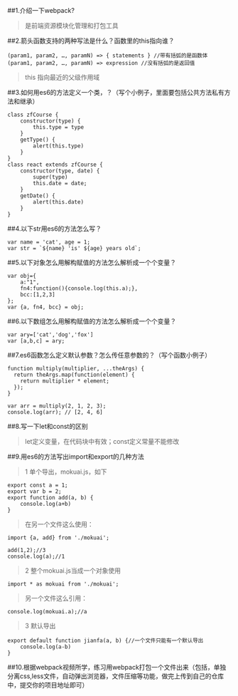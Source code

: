 ##1.介绍一下webpack?
> 是前端资源模块化管理和打包工具

##2.箭头函数支持的两种写法是什么？函数里的this指向谁？
```
(param1, param2, …, paramN) => { statements } //带有括弧的是函数体
(param1, param2, …, paramN) => expression //没有括弧的是返回值
```
> this 指向最近的父级作用域

##3.如何用es6的方法定义一个类，？（写个小例子，里面要包括公共方法私有方法和继承）
```
class zfCourse {
    constructor(type) {
        this.type = type
    }
    getType() {
        alert(this.type)
    }
}
class react extends zfCourse {
    constructor(type, date) {
        super(type)
        this.date = date;
    }
    getDate() {
        alert(this.date)
    }
}
```

##4.以下str用es6的方法怎么写？
```
var name = 'cat', age = 1;
var str = `${name} 'is' ${age} years old`;
```

##5.以下对象怎么用解构赋值的方法怎么解析成一个个变量？
```
var obj={
    a:"1",
    fn4:function(){console.log(this.a);},
    bcc:[1,2,3]
};
var {a, fn4, bcc} = obj;
```

##6.以下数组怎么用解构赋值的方法怎么解析成一个个变量？

```
var ary=['cat','dog','fox']
var [a,b,c] = ary;
```

##7.es6函数怎么定义默认参数？怎么传任意参数的？（写个函数小例子）
```
function multiply(multiplier, ...theArgs) {
  return theArgs.map(function(element) {
    return multiplier * element;
  });
}

var arr = multiply(2, 1, 2, 3);
console.log(arr); // [2, 4, 6]
```


##8.写一下let和const的区别
> let定义变量，在代码块中有效；const定义常量不能修改

##9.用es6的方法写出import和export的几种方法

> 1 单个导出，mokuai.js，如下

```
export const a = 1;
export var b = 2;
export function add(a, b) {
    console.log(a+b)
}
```

> 在另一个文件这么使用：

```
import {a, add} from './mokuai';

add(1,2);//3
console.log(a);//1
```

> 2 整个mokuai.js当成一个对象使用

```
import * as mokuai from './mokuai';
```

> 另一个文件这么引用：

```
console.log(mokuai.a);//a
```

> 3 默认导出
```
export default function jianfa(a, b) {//一个文件只能有一个默认导出
    console.log(a-b)
}
```

##10.根据webpack视频所学，练习用webpack打包一个文件出来（包括，单独分离css,less文件，自动弹出浏览器，文件压缩等功能，做完上传到自己的仓库中，提交你的项目地址即可）
